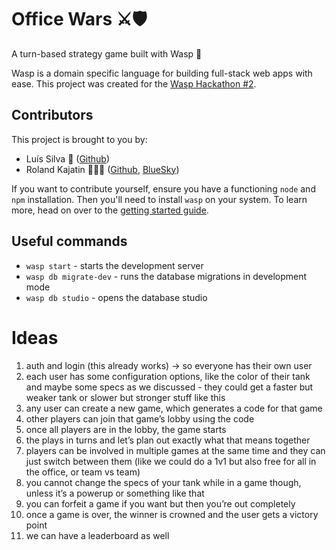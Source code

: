 # Office Wars ⚔️🛡️

A turn-based strategy game built with Wasp 🐝

Wasp is a domain specific language for building full-stack web apps with ease. This
project was created for the [Wasp Hackathon #2](https://hackathon.wasp-lang.dev).

## Contributors

This project is brought to you by:

* Luís Silva 🥷 ([Github](https://github.com/LudeeD))
* Roland Kajatin 🧙🏼‍♂️ ([Github](https://github.com/Kajatin), [BlueSky](https://bsky.app/profile/kajatin.bsky.social))

If you want to contribute yourself, ensure you have a functioning `node` and `npm` installation.
Then you'll need to install `wasp` on your system. To learn more, head on over to the
[getting started guide](https://wasp-lang.dev/docs/quick-start).

## Useful commands

* `wasp start` - starts the development server
* `wasp db migrate-dev` - runs the database migrations in development mode
* `wasp db studio` - opens the database studio

# Ideas

1. auth and login (this already works) -> so everyone has their own user
1. each user has some configuration options, like the color of their tank and maybe some specs as we discussed - they could get a faster but weaker tank or slower but stronger stuff like this
1. any user can create a new game, which generates a code for that game
1. other players can join that game’s lobby using the code
1. once all players are in the lobby, the game starts
1. the plays in turns and let’s plan out exactly what that means together
1. players can be involved in multiple games at the same time and they can just switch between them (like we could do a 1v1 but also free for all in the office, or team vs team)
1. you cannot change the specs of your tank while in a game though, unless it’s a powerup or something like that
1. you can forfeit a game if you want but then you’re out completely
1. once a game is over, the winner is crowned and the user gets a victory point
1. we can have a leaderboard as well
